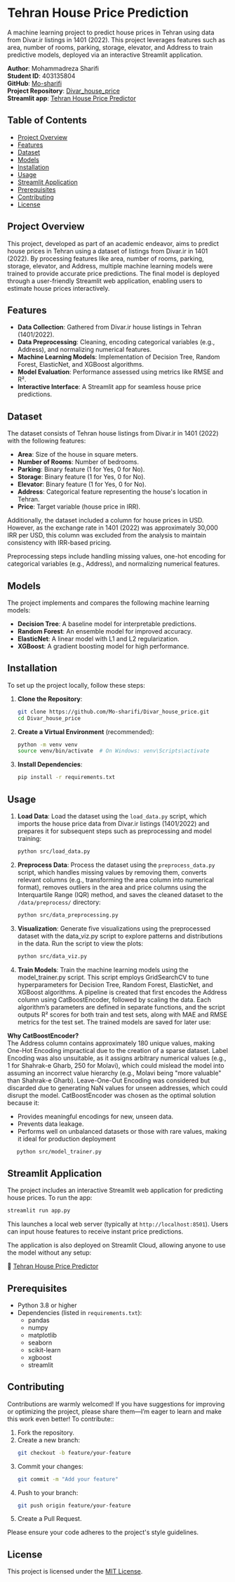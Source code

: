 
# Tehran House Price Prediction

A machine learning project to predict house prices in Tehran using data from Divar.ir listings in 1401 (2022). This project leverages features such as area, number of rooms, parking, storage, elevator, and Address to train predictive models, deployed via an interactive Streamlit application.

**Author**: Mohammadreza Sharifi  
**Student ID**: 403135804  
**GitHub**: [Mo-sharifi](https://github.com/Mo-sharifi)  
**Project Repository**: [Divar_house_price](https://github.com/Mo-sharifi/Divar_house_price)  
**Streamlit app**: [Tehran House Price Predictor](https://divarhousepredictor.streamlit.app/)

## Table of Contents
- [Project Overview](#project-overview)
- [Features](#features)
- [Dataset](#dataset)
- [Models](#models)
- [Installation](#installation)
- [Usage](#usage)
- [Streamlit Application](#streamlit-application)
- [Prerequisites](#prerequisites)
- [Contributing](#contributing)
- [License](#license)

## Project Overview
This project, developed as part of an academic endeavor, aims to predict house prices in Tehran using a dataset of listings from Divar.ir in 1401 (2022). By processing features like area, number of rooms, parking, storage, elevator, and Address, multiple machine learning models were trained to provide accurate price predictions. The final model is deployed through a user-friendly Streamlit web application, enabling users to estimate house prices interactively.

## Features
- **Data Collection**: Gathered from Divar.ir house listings in Tehran (1401/2022).
- **Data Preprocessing**: Cleaning, encoding categorical variables (e.g., Address), and normalizing numerical features.
- **Machine Learning Models**: Implementation of Decision Tree, Random Forest, ElasticNet, and XGBoost algorithms.
- **Model Evaluation**: Performance assessed using metrics like RMSE and R².
- **Interactive Interface**: A Streamlit app for seamless house price predictions.


## Dataset
The dataset consists of Tehran house listings from Divar.ir in 1401 (2022) with the following features:
- **Area**: Size of the house in square meters.
- **Number of Rooms**: Number of bedrooms.
- **Parking**: Binary feature (1 for Yes, 0 for No).
- **Storage**: Binary feature (1 for Yes, 0 for No).
- **Elevator**: Binary feature (1 for Yes, 0 for No).
- **Address**: Categorical feature representing the house's location in Tehran.
- **Price**: Target variable (house price in IRR).

Additionally, the dataset included a column for house prices in USD. However, as the exchange rate in 1401 (2022) was approximately 30,000 IRR per USD, this column was excluded from the analysis to maintain consistency with IRR-based pricing.

Preprocessing steps include handling missing values, one-hot encoding for categorical variables (e.g., Address), and normalizing numerical features.

## Models
The project implements and compares the following machine learning models:
- **Decision Tree**: A baseline model for interpretable predictions.
- **Random Forest**: An ensemble model for improved accuracy.
- **ElasticNet**: A linear model with L1 and L2 regularization.
- **XGBoost**: A gradient boosting model for high performance.


## Installation
To set up the project locally, follow these steps:

1. **Clone the Repository**:
   ```bash
   git clone https://github.com/Mo-sharifi/Divar_house_price.git
   cd Divar_house_price
   ```

2. **Create a Virtual Environment** (recommended):
   ```bash
   python -m venv venv
   source venv/bin/activate  # On Windows: venv\Scripts\activate
   ```

3. **Install Dependencies**:
   ```bash
   pip install -r requirements.txt
   ```

## Usage
1. **Load Data**:
   Load the dataset using the `load_data.py` script, which imports the house price data from Divar.ir listings (1401/2022) and prepares it for subsequent steps such as preprocessing and model training:
   ```bash
   python src/load_data.py
   ```
2. **Preprocess Data**:
   Process the dataset using the `preprocess_data.py` script, which handles missing values by removing them, converts relevant columns (e.g., transforming the area column into numerical format), removes outliers in the area and price columns using the Interquartile Range (IQR) method, and saves the cleaned dataset to the `/data/preprocess/` directory:
   ```bash
   python src/data_preprocessing.py
   ```
3. **Visualization**:
   Generate five visualizations using the preprocessed dataset with the data_viz.py script to explore patterns and distributions in the data. Run the script to view the plots:
   ```bash
   python src/data_viz.py
   ```
4. **Train Models**:
 Train the machine learning models using the model_trainer.py script. This script employs GridSearchCV to tune hyperparameters for Decision Tree, Random Forest, ElasticNet, and XGBoost algorithms. A pipeline is created that first encodes the Address column using CatBoostEncoder, followed by scaling the data. Each algorithm’s parameters are defined in separate functions, and the script outputs R² scores for both train and test sets, along with MAE and RMSE metrics for the test set. The trained models are saved for later use:
 
 **Why CatBoostEncoder?**  
The Address column contains approximately 180 unique values, making One-Hot Encoding impractical due to the creation of a sparse dataset. Label Encoding was also unsuitable, as it assigns arbitrary numerical values (e.g., 1 for Shahrak-e Gharb, 250 for Molavi), which could mislead the model into assuming an incorrect value hierarchy (e.g., Molavi being "more valuable" than Shahrak-e Gharb). Leave-One-Out Encoding was considered but discarded due to generating NaN values for unseen addresses, which could disrupt the model. CatBoostEncoder was chosen as the optimal solution because it:

-   Provides meaningful encodings for new, unseen data.
-   Prevents data leakage.
-   Performs well on unbalanced datasets or those with rare values, making it ideal for production deployment
```bash
   python src/model_trainer.py
   ```

## Streamlit Application
The project includes an interactive Streamlit web application for predicting house prices. To run the app:
```bash
streamlit run app.py
```

This launches a local web server (typically at `http://localhost:8501`). Users can input house features to receive instant price predictions.

The application is also deployed on Streamlit Cloud, allowing anyone to use the model without any setup:

🔗 [Tehran House Price Predictor](https://divarhousepredictor.streamlit.app/)

## Prerequisites
- Python 3.8 or higher
- Dependencies (listed in `requirements.txt`):
  - pandas
  - numpy
  - matplotlib
  - seaborn
  - scikit-learn
  - xgboost
  - streamlit

## Contributing
Contributions are warmly welcomed! If you have suggestions for improving or optimizing the project, please share them—I’m eager to learn and make this work even better! To contribute::
1. Fork the repository.
2. Create a new branch:
   ```bash
   git checkout -b feature/your-feature
   ```
3. Commit your changes:
   ```bash
   git commit -m "Add your feature"
   ```
4. Push to your branch:
   ```bash
   git push origin feature/your-feature
   ```
5. Create a Pull Request.

Please ensure your code adheres to the project's style guidelines.

## License
This project is licensed under the [MIT License](LICENSE).

